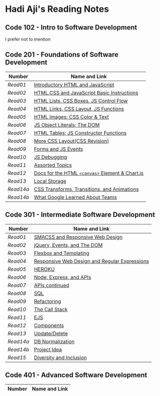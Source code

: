 # Hadi Aji's Reading Notes

## Code 102 - Intro to Software Development
I prefer not to mention

## Code 201 - Foundations of Software Development

| **Number** | **Name and Link** |
|------------|-------------------|
| *Read01* |[Introductory HTML and JavaScript](https://hadeaji.github.io/reading-notes-201/class-01)|
| *Read02* |[HTML,CSS and JavaScript Basic Instructions](https://hadeaji.github.io/reading-notes-201/class-02)|
| *Read03* |[HTML Lists, CSS Boxes, JS Control Flow](https://hadeaji.github.io/reading-notes-201/Read03)|
| *Read04* |[HTML Links, CSS Layout, JS Functions](https://hadeaji.github.io/reading-notes-201/read04)|
| *Read05* |[HTML Images; CSS Color & Text](https://hadeaji.github.io/reading-notes-201/read05)|
| *Read06* |[JS Object Literals; The DOM](https://hadeaji.github.io/reading-notes-201/Read06)|
| *Read07* |[HTML Tables; JS Constructor Functions](https://hadeaji.github.io/reading-notes-201/Read07)|
| *Read08* |[More CSS Layout(CSS Revision)](https://hadeaji.github.io/reading-notes-201/Read08)|
| *Read09* |[Forms and JS Events](https://hadeaji.github.io/reading-notes-201/Read09)|
| *Read10* |[JS Debugging](https://hadeaji.github.io/reading-notes-201/Read10)|
| *Read11* |[Assorted Topics](https://hadeaji.github.io/reading-notes-201/Read11)|
| *Read12* |[Docs for the HTML `<canvas>` Element & Chart.js](https://hadeaji.github.io/reading-notes-201/Read12)|
| *Read13* |[Local Storage](https://hadeaji.github.io/reading-notes-201/Read13)|
| *Read14a* |[CSS Transforms, Transitions, and Animations](https://hadeaji.github.io/reading-notes-201/Read14a)|
| *Read14b* |[What Google Learned About Teams](https://hadeaji.github.io/reading-notes-201/Read14b)|


## Code 301 - Intermediate Software Development
| **Number** | **Name and Link** |
|------------|-------------------|
| *Read01* |[SMACSS and Responsive Web Design](https://hadeaji.github.io/reading-notes/Read01)|
| *Read02* |[jQuery, Events, and The DOM](https://hadeaji.github.io/reading-notes/Read02)|
| *Read03* |[Flexbox and Templating](https://hadeaji.github.io/reading-notes/Read03)|
| *Read04* |[Responsive Web Design and Regular Expressions](https://hadeaji.github.io/reading-notes/Read04)|
| *Read05* |[HEROKU](https://hadeaji.github.io/reading-notes/Read05)|
| *Read06* |[Node, Express, and APIs](https://hadeaji.github.io/reading-notes/Read06)|
| *Read07* |[APIs continued](https://hadeaji.github.io/reading-notes/Read07)|
| *Read08* |[SQL](https://hadeaji.github.io/reading-notes/Read08)|
| *Read09* |[Refactoring](https://hadeaji.github.io/reading-notes/Read09)|
| *Read10* |[The Call Stack](https://hadeaji.github.io/reading-notes/Read10)|
| *Read11* |[EJS](https://hadeaji.github.io/reading-notes/Read11)|
| *Read12* |[Components](https://hadeaji.github.io/reading-notes/Read12)|
| *Read13* |[Update/Delete](https://hadeaji.github.io/reading-notes/Read13)|
| *Read14a* |[DB Normalization](https://hadeaji.github.io/reading-notes/Read14a)|
| *Read14b* |[Project Idea](https://hadeaji.github.io/reading-notes/Read14b)|
| *Read15* |[Diversity and Inclusion](https://hadeaji.github.io/reading-notes/Read15)|


## Code 401 - Advanced Software Development

| **Number** | **Name and Link** |
|------------|-------------------|

